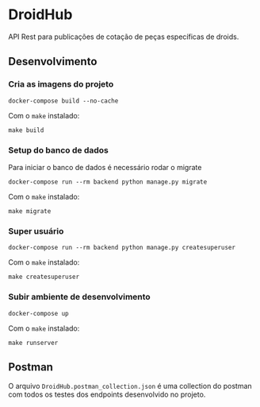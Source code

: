 # DroidHub
API Rest para publicações de cotação de peças específicas de droids. 

## Desenvolvimento

### Cria as imagens do projeto
    
    docker-compose build --no-cache

Com o `make` instalado:

    make build

### Setup do banco de dados
Para iniciar o banco de dados é necessário rodar o migrate

    docker-compose run --rm backend python manage.py migrate

Com o `make` instalado:

    make migrate

### Super usuário

    docker-compose run --rm backend python manage.py createsuperuser

Com o `make` instalado:

    make createsuperuser

### Subir ambiente de desenvolvimento

    docker-compose up

Com o `make` instalado:

    make runserver

## Postman
O arquivo `DroidHub.postman_collection.json` é uma collection do postman com todos os testes dos 
endpoints desenvolvido no projeto.